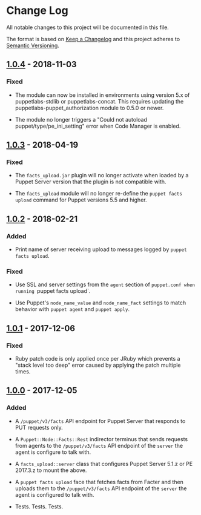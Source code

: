 # Change Log

All notable changes to this project will be documented in this file.

The format is based on [Keep a Changelog](http://keepachangelog.com/)
and this project adheres to [Semantic Versioning](http://semver.org/).

## [1.0.4] - 2018-11-03
### Fixed

  - The module can now be installed in environments using version 5.x
    of puppetlabs-stdlib or puppetlabs-concat. This requires updating
    the puppetlabs-puppet_authorization module to 0.5.0 or newer.

  - The module no longer triggers a "Could not autoload puppet/type/pe_ini_setting"
    error when Code Manager is enabled.

## [1.0.3] - 2018-04-19
### Fixed

  - The `facts_upload.jar` plugin will no longer activate when loaded by
    a Puppet Server version that the plugin is not compatible with.

  - The `facts_upload` module will no longer re-define the `puppet facts upload`
    command for Puppet versions 5.5 and higher.

## [1.0.2] - 2018-02-21
### Added

  - Print name of server receiving upload to messages logged by
    `puppet facts upload`.

### Fixed

  - Use SSL and server settings from the `agent` section of `puppet.conf
    when running `puppet facts upload`.

  - Use Puppet's `node_name_value` and `node_name_fact` settings to match
    behavior with `puppet agent` and `puppet apply`.


## [1.0.1] - 2017-12-06
### Fixed

  - Ruby patch code is only applied once per JRuby which prevents a
    "stack level too deep" error caused by applying the patch multiple
    times.


## [1.0.0] - 2017-12-05
### Added

  - A `/puppet/v3/facts` API endpoint for Puppet Server that responds to PUT
    requests only.

  - A `Puppet::Node::Facts::Rest` indirector terminus that sends requests from
    agents to the `/puppet/v3/facts` API endpoint of the `server` the agent is
    configure to talk with.

  - A `facts_upload::server` class that configures Puppet Server 5.1.z or
    PE 2017.3.z to mount the above.

  - A `puppet facts upload` face that fetches facts from Facter and then
    uploads them to the `/puppet/v3/facts` API endpoint of the `server` the
    agent is configured to talk with.

  - Tests. Tests. Tests.


[1.0.4]: https://github.com/Sharpie/puppet-facts_upload/compare/1.0.3...1.0.4
[1.0.3]: https://github.com/Sharpie/puppet-facts_upload/compare/1.0.2...1.0.3
[1.0.2]: https://github.com/Sharpie/puppet-facts_upload/compare/1.0.1...1.0.2
[1.0.1]: https://github.com/Sharpie/puppet-facts_upload/compare/1.0.0...1.0.1
[1.0.0]: https://github.com/Sharpie/puppet-facts_upload/compare/5620a62...1.0.0
